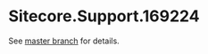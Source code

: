 # Sitecore.Support.169224

See [master branch](https://github.com/sitecoresupport/Sitecore.Support.169224) for details.